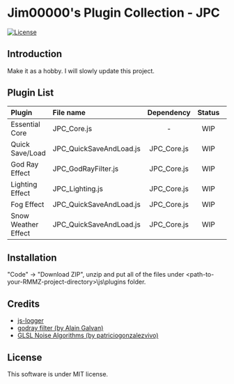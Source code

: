 # Jim00000's Plugin Collection - JPC

<div>
    <p align="left">
        <a href="https://github.com/Jim00000/RMMZ-Plugin-Collection/blob/master/LICENSE">
            <img src="https://img.shields.io/github/license/Jim00000/RMMZ-Plugin-Collection" alt="License">
        </a>
    </p>
</div>

## Introduction

Make it as a hobby. I will slowly update this project.

## Plugin List

| Plugin | File name | Dependency | Status | Documentation |
|:---|:---|:---:|:---:|:---:|
| Essential Core | JPC_Core.js | - | WIP | - |
| Quick Save/Load | JPC_QuickSaveAndLoad.js | JPC_Core.js | WIP | - |
| God Ray Effect | JPC_GodRayFilter.js | JPC_Core.js | WIP | - |
| Lighting Effect | JPC_Lighting.js | JPC_Core.js | WIP | - |
| Fog Effect | JPC_QuickSaveAndLoad.js | JPC_Core.js | WIP | - |
| Snow Weather Effect | JPC_QuickSaveAndLoad.js | JPC_Core.js | WIP | - |

## Installation

"Code" → "Download ZIP", unzip and put all of the files under \<path-to-your-RMMZ-project-directory\>\js\plugins folder.

## Credits
- [js-logger](https://github.com/jonnyreeves/js-logger)
- [godray filter (by Alain Galvan)](https://github.com/pixijs/pixi-filters/tree/master/filters/godray)
- [GLSL Noise Algorithms (by patriciogonzalezvivo)](https://gist.github.com/patriciogonzalezvivo/670c22f3966e662d2f83)

## License

This software is under MIT license.